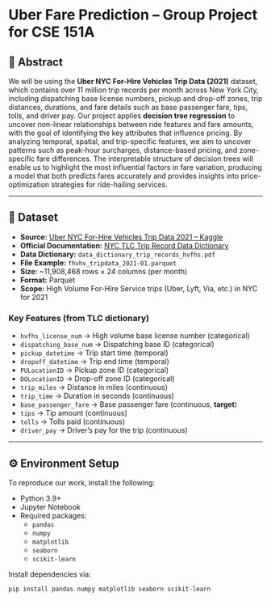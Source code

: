 # Uber Fare Prediction – Group Project for CSE 151A

## 📄 Abstract
We will be using the **Uber NYC For-Hire Vehicles Trip Data (2021)** dataset, which contains over 11 million trip records per month across New York City, including dispatching base license numbers, pickup and drop-off zones, trip distances, durations, and fare details such as base passenger fare, tips, tolls, and driver pay. Our project applies **decision tree regression** to uncover non-linear relationships between ride features and fare amounts, with the goal of identifying the key attributes that influence pricing. By analyzing temporal, spatial, and trip-specific features, we aim to uncover patterns such as peak-hour surcharges, distance-based pricing, and zone-specific fare differences. The interpretable structure of decision trees will enable us to highlight the most influential factors in fare variation, producing a model that both predicts fares accurately and provides insights into price-optimization strategies for ride-hailing services.

---

## 📌 Dataset
- **Source:** [Uber NYC For-Hire Vehicles Trip Data 2021 – Kaggle](https://www.kaggle.com/datasets/shuhengmo/uber-nyc-forhire-vehicles-trip-data-2021)  
- **Official Documentation:** [NYC TLC Trip Record Data Dictionary](https://www.nyc.gov/site/tlc/about/tlc-trip-record-data.page)  
- **Data Dictionary:** `data_dictionary_trip_records_hvfhs.pdf`  
- **File Example:** `fhvhv_tripdata_2021-01.parquet`  
- **Size:** ~11,908,468 rows × 24 columns (per month)  
- **Format:** Parquet  
- **Scope:** High Volume For-Hire Service trips (Uber, Lyft, Via, etc.) in NYC for 2021  

### Key Features (from TLC dictionary)
- `hvfhs_license_num` → High volume base license number (categorical)  
- `dispatching_base_num` → Dispatching base ID (categorical)  
- `pickup_datetime` → Trip start time (temporal)  
- `dropoff_datetime` → Trip end time (temporal)  
- `PULocationID` → Pickup zone ID (categorical)  
- `DOLocationID` → Drop-off zone ID (categorical)  
- `trip_miles` → Distance in miles (continuous)  
- `trip_time` → Duration in seconds (continuous)  
- `base_passenger_fare` → Base passenger fare (continuous, **target**)  
- `tips` → Tip amount (continuous)  
- `tolls` → Tolls paid (continuous)  
- `driver_pay` → Driver’s pay for the trip (continuous)  

---

## ⚙️ Environment Setup
To reproduce our work, install the following:

- Python 3.9+  
- Jupyter Notebook  
- Required packages:  
  - `pandas`  
  - `numpy`  
  - `matplotlib`  
  - `seaborn`  
  - `scikit-learn`  

Install dependencies via:
```bash
pip install pandas numpy matplotlib seaborn scikit-learn
